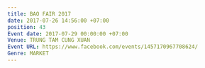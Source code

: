 ```yaml
---
title: BAO FAIR 2017
date: 2017-07-26 14:56:00 +07:00
position: 43
Event date: 2017-07-29 00:00:00 +07:00
Venue: TRUNG TAM CUNG XUAN
Event URL: https://www.facebook.com/events/1457170967708624/
Genre: MARKET
---
```


